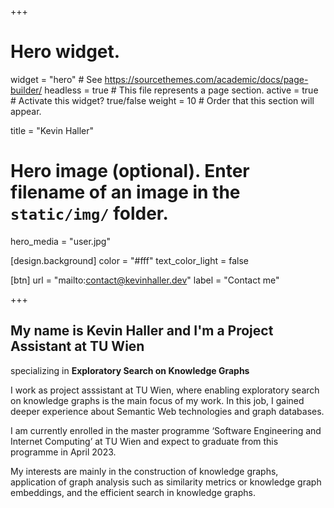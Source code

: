 +++
# Hero widget.
widget = "hero"  # See https://sourcethemes.com/academic/docs/page-builder/
headless = true  # This file represents a page section.
active = true  # Activate this widget? true/false
weight = 10  # Order that this section will appear.

title = "Kevin Haller"

# Hero image (optional). Enter filename of an image in the `static/img/` folder.
hero_media = "user.jpg"

[design.background]
  color = "#fff"
  text_color_light = false

[btn]
  url = "mailto:contact@kevinhaller.dev"
  label = "Contact me"

+++
## My name is **Kevin Haller** and I'm a **Project Assistant** at TU Wien
specializing in **Exploratory Search on Knowledge Graphs**

I work as project asssistant at TU Wien, where enabling exploratory search on 
knowledge graphs is the main focus of my work. In this job, I gained deeper
experience about Semantic Web technologies and graph databases.

I am currently enrolled in the master programme ‘Software Engineering and
Internet Computing’ at TU Wien and expect to graduate from this programme in
April 2023.

My interests are mainly in the construction of knowledge graphs, application of
graph analysis such as similarity metrics or knowledge graph embeddings, and the
efficient search in knowledge graphs.

